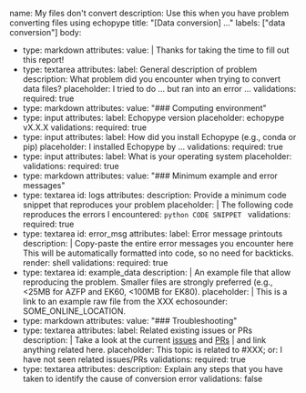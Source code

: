 name: My files don't convert
description: Use this when you have problem converting files using echopype
title: "[Data conversion] ..."
labels: ["data conversion"]
body:
  - type: markdown
    attributes:
      value: |
        Thanks for taking the time to fill out this report!
  - type: textarea
    attributes:
      label: General description of problem
      description: What problem did you encounter when trying to convert data files?
      placeholder: I tried to do ... but ran into an error ...
    validations:
      required: true
  - type: markdown
    attributes:
      value: "### Computing environment"
  - type: input
    attributes:
      label: Echopype version
      placeholder: echopype vX.X.X
    validations:
      required: true
  - type: input
    attributes:
      label: How did you install Echopype (e.g., conda or pip)
      placeholder: I installed Echopype by ...
    validations:
      required: true
  - type: input
    attributes:
      label: What is your operating system
      placeholder:
    validations:
      required: true
  - type: markdown
    attributes:
      value: "### Minimum example and error messages"
  - type: textarea
    id: logs
    attributes:
      description: Provide a minimum code snippet that reproduces your problem
      placeholder: |
        The following code reproduces the errors I encountered:
        ```python
        CODE SNIPPET
        ```
    validations:
      required: true
  - type: textarea
    id: error_msg
    attributes:
      label: Error message printouts
      description: |
        Copy-paste the entire error messages you encounter here
        This will be automatically formatted into code, so no need for backticks.
      render: shell
    validations:
      required: true
  - type: textarea
    id: example_data
    description: |
      An example file that allow reproducing the problem.
      Smaller files are strongly preferred (e.g., <25MB for AZFP and EK60, <100MB for EK80).
    placeholder: |
      This is a link to an example raw file from the XXX echosounder: SOME_ONLINE_LOCATION.
  - type: markdown
    attributes:
      value: "### Troubleshooting"
  - type: textarea
    attributes:
      label: Related existing issues or PRs
      description: |
        Take a look at the current [issues](https://github.com/OSOceanAcoustics/echopype/issues) and [PRs](https://github.com/OSOceanAcoustics/echopype/pulls) |
        and link anything related here.
      placeholder: This topic is related to #XXX; or: I have not seen related issues/PRs
    validations:
      required: true
  - type: textarea
    attributes:
      description: Explain any steps that you have taken to identify the cause of conversion error
    validations:
      false
